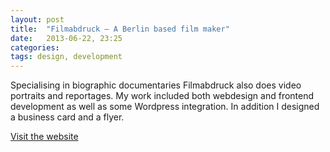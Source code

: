 ```yaml
---
layout: post
title:  "Filmabdruck – A Berlin based film maker"
date:   2013-06-22, 23:25
categories:
tags: design, development
---
```


Specialising in biographic documentaries Filmabdruck also does video portraits and reportages. My work included both webdesign and frontend development as well as some Wordpress integration. In addition I designed a business card and a flyer.

[Visit the website](http://filmabdruck.de)

